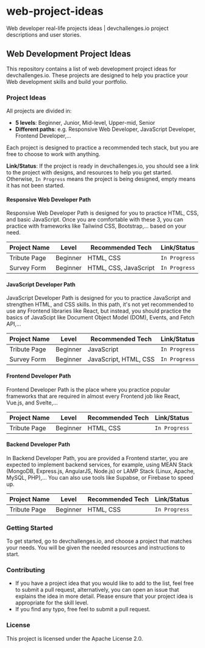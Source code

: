 # web-project-ideas
Web developer real-life projects ideas | devchallenges.io project descriptions and user stories.

## Web Development Project Ideas

This repository contains a list of web development project ideas for devchallenges.io. 
These projects are designed to help you practice your Web development skills and build your portfolio.

### Project Ideas

All projects are divided in:
- **5 levels**: Beginner, Junior, Mid-level, Upper-mid, Senior
- **Different paths**: e.g. Responsive Web Developer, JavaScript Developer, Frontend Developer,...

Each project is designed to practice a recommended tech stack, but you are free to choose to work with anything. 

**Link/Status**: If the project is ready in devchallenges.io, you should see a link to the project with designs, and resources to help you get started. Otherwise, `In Progress` means the project is being designed, empty means it has not been started.

#### Responsive Web Developer Path

Responsive Web Developer Path is designed for you to practice HTML, CSS, and basic JavaScript. Once you are comfortable with these 3, you can practice with frameworks like Tailwind CSS, Bootstrap,... based on your need.

| Project Name | Level | Recommended Tech | Link/Status
| --- | --- | --- | --- |
| Tribute Page                         | Beginner       | HTML, CSS                     | `In Progress` 
| Survey Form                          | Beginner       | HTML, CSS, JavaScript         | `In Progress`


#### JavaScript Developer Path

JavaScript Developer Path is designed for you to practice JavaScript and strengthen HTML, and CSS skills. In this path, it's not yet recommended to use any Frontend libraries like React, but instead, you should practice the basics of JavaScipt like Document Object Model (DOM), Events, and Fetch API,...

| Project Name | Level | Recommended Tech | Link/Status
| --- | --- | --- | --- |
| Tribute Page                         | Beginner       | JavaScript                    | `In Progress` 
| Survey Form                          | Beginner       | JavaScript, HTML, CSS         | `In Progress`


#### Frontend Developer Path

Frontend Developer Path is the place where you practice popular frameworks that are required in almost every Frontend job like React, Vue.js, and Svelte,...

| Project Name | Level | Recommended Tech | Link/Status
| --- | --- | --- | --- |
| Tribute Page                         | Beginner       | HTML, CSS                     | `In Progress` 

#### Backend Developer Path

In Backend Developer Path, you are provided a Frontend starter, you are expected to implement backend services, for example, using MEAN Stack (MongoDB, Express.js, AngularJS, Node.js) or LAMP Stack (Linux, Apache, MySQL, PHP),... You can also use tools like Supabse, or Firebase to speed up.

| Project Name | Level | Recommended Tech | Link/Status
| --- | --- | --- | --- |
| Tribute Page                         | Beginner       | HTML, CSS                     | `In Progress` 

### Getting Started

To get started, go to devchallenges.io, and choose a project that matches your needs. You will be given the needed resources and instructions to start. 

### Contributing

- If you have a project idea that you would like to add to the list, feel free to submit a pull request, alternatively, you can open an issue that explains the idea in more detail. Please ensure that your project idea is appropriate for the skill level.
- If you find any typo, free feel to submit a pull request.


### License

This project is licensed under the Apache License 2.0.


